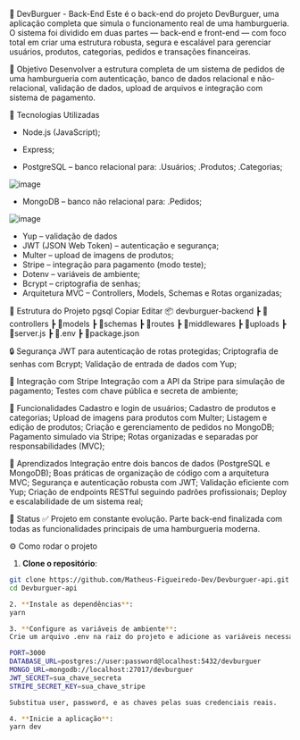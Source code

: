 🍔 DevBurguer - Back-End
Este é o back-end do projeto DevBurguer, uma aplicação completa que simula o funcionamento real de uma hamburgueria. O sistema foi dividido em duas partes — back-end e front-end — com foco total em criar uma estrutura robusta, segura e escalável para gerenciar usuários, produtos, categorias, pedidos e transações financeiras.

🧠 Objetivo
Desenvolver a estrutura completa de um sistema de pedidos de uma hamburgueria com autenticação, banco de dados relacional e não-relacional, validação de dados, upload de arquivos e integração com sistema de pagamento.

🚀 Tecnologias Utilizadas
- Node.js (JavaScript);
- Express;

- PostgreSQL – banco relacional para:
.Usuários;
.Produtos;
.Categorias;

![image](https://github.com/user-attachments/assets/483626be-55b9-4838-864d-689927cda724)


- MongoDB – banco não relacional para:
.Pedidos;

![image](https://github.com/user-attachments/assets/3ca920b4-a8a6-45d7-be36-f3a7f12e4dc0)

- Yup – validação de dados
- JWT (JSON Web Token) – autenticação e segurança;
- Multer – upload de imagens de produtos;
- Stripe – integração para pagamento (modo teste);
- Dotenv – variáveis de ambiente;
- Bcrypt – criptografia de senhas;
- Arquitetura MVC – Controllers, Models, Schemas e Rotas organizadas;

📁 Estrutura do Projeto
pgsql
Copiar
Editar
📦 devburguer-backend
 ┣ 📂controllers
 ┣ 📂models
 ┣ 📂schemas
 ┣ 📂routes
 ┣ 📂middlewares
 ┣ 📂uploads
 ┣ 📄server.js
 ┣ 📄.env
 ┣ 📄package.json
 
🔒 Segurança
JWT para autenticação de rotas protegidas;
Criptografia de senhas com Bcrypt;
Validação de entrada de dados com Yup;

💸 Integração com Stripe
Integração com a API da Stripe para simulação de pagamento;
Testes com chave pública e secreta de ambiente;

📌 Funcionalidades
Cadastro e login de usuários;
Cadastro de produtos e categorias;
Upload de imagens para produtos com Multer;
Listagem e edição de produtos;
Criação e gerenciamento de pedidos no MongoDB;
Pagamento simulado via Stripe;
Rotas organizadas e separadas por responsabilidades (MVC);

🧠 Aprendizados
Integração entre dois bancos de dados (PostgreSQL e MongoDB);
Boas práticas de organização de código com a arquitetura MVC;
Segurança e autenticação robusta com JWT;
Validação eficiente com Yup;
Criação de endpoints RESTful seguindo padrões profissionais;
Deploy e escalabilidade de um sistema real;

📍 Status
✅ Projeto em constante evolução. Parte back-end finalizada com todas as funcionalidades principais de uma hamburgueria moderna.

⚙️ Como rodar o projeto
1. **Clone o repositório**:

```bash
git clone https://github.com/Matheus-Figueiredo-Dev/Devburguer-api.git
cd Devburguer-api

2. **Instale as dependências**:
yarn

3. **Configure as variáveis de ambiente**:
Crie um arquivo .env na raiz do projeto e adicione as variáveis necessárias:

PORT=3000
DATABASE_URL=postgres://user:password@localhost:5432/devburguer
MONGO_URL=mongodb://localhost:27017/devburguer
JWT_SECRET=sua_chave_secreta
STRIPE_SECRET_KEY=sua_chave_stripe

Substitua user, password, e as chaves pelas suas credenciais reais.

4. **Inicie a aplicação**:
yarn dev
